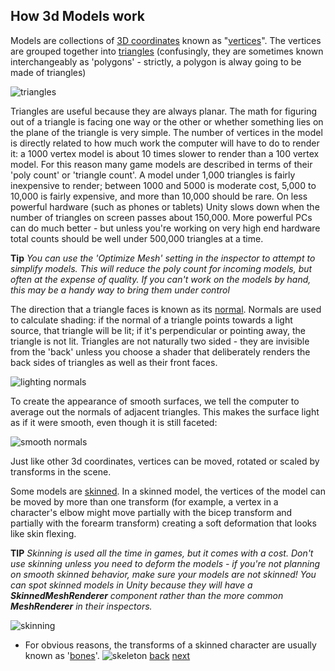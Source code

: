 ## How 3d Models work

Models are collections of [3D coordinates](glossary.md#coordinate) known as "[vertices](glossary.md#vertex)".  The vertices are grouped together into [triangles](glossary.md#triangle) (confusingly, they are sometimes known interchangeably as 'polygons' - strictly, a polygon is alway going to be made of triangles)

![triangles](http://www.webreference.com/3d/lesson52/52-16.gif)

Triangles are useful because they are always planar. The math for figuring out of a triangle is facing one way or the other or whether something lies on the plane of the triangle is very simple. The number of vertices in the model is directly related to how much work the computer will have to do to render it: a 1000 vertex model is about 10 times slower to render than a 100 vertex model.  For this reason many game models are described in terms of their 'poly count' or 'triangle count'. A model under 1,000 triangles is fairly inexpensive to render; between 1000 and 5000 is moderate cost, 5,000 to 10,000 is fairly expensive, and more than 10,000 should be rare.  On less powerful hardware (such as phones or tablets) Unity slows down when the number of triangles on screen passes about 150,000.  More powerful PCs can do much better - but unless you're working on very high end hardware total counts should be well under 500,000 triangles at a time.

**Tip** _You can use the 'Optimize Mesh' setting in the inspector to attempt to simplify models. This will reduce the poly count for incoming models, but often at the expense of quality. If you can't work on the models by hand, this may be a handy way to bring them under control_

The direction that a triangle faces is known as its [normal](glossary.md#normal). Normals are used to calculate shading: if the normal of a triangle points towards a light source, that triangle will be lit; if it's perpendicular or pointing away, the triangle is not lit.  Triangles are not naturally two sided - they are invisible from the 'back' unless you choose a shader that deliberately renders the back sides of triangles as well as their front faces.

![lighting normals](http://docs.unity3d.com/Documentation/Images/manual/AnatomyofaMesh-0.jpg)

To create the appearance of smooth surfaces, we tell the computer to average out the normals of adjacent triangles. This makes the surface light as if it were smooth, even though it is still faceted:

![smooth normals](http://download.autodesk.com/global/docs/maya2014/en_us/images/comp_vertexNormals3.png)

Just like other 3d coordinates, vertices can be moved, rotated or scaled by transforms in the scene. 

Some models are [skinned](glossary.md#skinned). In a skinned model, the vertices of the model can be moved by more than one transform (for example, a vertex in a character's elbow might move partially with the bicep transform and partially with the forearm transform) creating a soft deformation that looks like skin flexing.

**TIP** _Skinning is used all the time in games, but it comes with a cost.  Don't use skinning unless you need to deform the models - if you're not planning on smooth skinned behavior, make sure your models are not skinned! You can spot skinned models in Unity because they will have a **SkinnedMeshRenderer** component rather than the more common **MeshRenderer** in their inspectors._

![skinning](http://upload.wikimedia.org/wikipedia/commons/6/66/Ie_paint_tube.jpg)

* For obvious reasons, the transforms of a skinned character are usually known as '[bones](glossary.md#bones)'.
![skeleton](http://morpheo.inrialpes.fr/people/hetroy/data/uploads/rech-anim-old.png)
[back](2-1-basics-of-3d-rendering.md) [next](2-3-3d-lighting.md)
